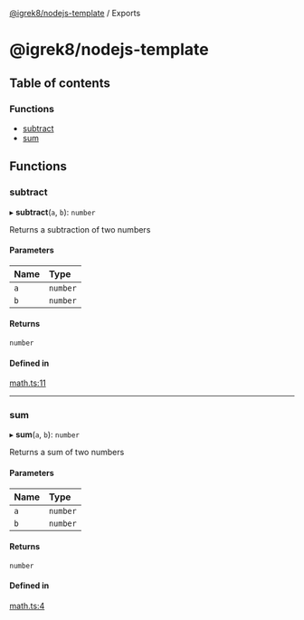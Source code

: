 [@igrek8/nodejs-template](README.md) / Exports

# @igrek8/nodejs-template

## Table of contents

### Functions

- [subtract](modules.md#subtract)
- [sum](modules.md#sum)

## Functions

### subtract

▸ **subtract**(`a`, `b`): `number`

Returns a subtraction of two numbers

#### Parameters

| Name | Type |
| :------ | :------ |
| `a` | `number` |
| `b` | `number` |

#### Returns

`number`

#### Defined in

[math.ts:11](https://github.com/igrek8/nodejs-template/blob/f1fb0f0/src/math.ts#L11)

___

### sum

▸ **sum**(`a`, `b`): `number`

Returns a sum of two numbers

#### Parameters

| Name | Type |
| :------ | :------ |
| `a` | `number` |
| `b` | `number` |

#### Returns

`number`

#### Defined in

[math.ts:4](https://github.com/igrek8/nodejs-template/blob/f1fb0f0/src/math.ts#L4)
